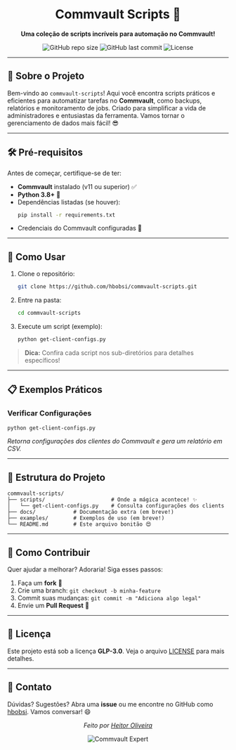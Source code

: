 <div align="center">

# Commvault Scripts 🚀

**Uma coleção de scripts incríveis para automação no Commvault!**

![GitHub repo size](https://img.shields.io/github/repo-size/hbobsi/commvault-scripts?style=for-the-badge)
![GitHub last commit](https://img.shields.io/github/last-commit/hbobsi/commvault-scripts?style=for-the-badge)
![License](https://img.shields.io/github/license/hbobsi/commvault-scripts?style=for-the-badge)

</div>

---

## 📜 Sobre o Projeto

Bem-vindo ao `commvault-scripts`! Aqui você encontra scripts práticos e eficientes para automatizar tarefas no **Commvault**, como backups, relatórios e monitoramento de jobs. Criado para simplificar a vida de administradores e entusiastas da ferramenta. Vamos tornar o gerenciamento de dados mais fácil! 😎

---

## 🛠️ Pré-requisitos

Antes de começar, certifique-se de ter:
- **Commvault** instalado (v11 ou superior) ✅
- **Python 3.8+** 🐍
- Dependências listadas (se houver):
  ```bash
  pip install -r requirements.txt
  ```
- Credenciais do Commvault configuradas 🔑

---

## 🚀 Como Usar

1. Clone o repositório:
   ```bash
   git clone https://github.com/hbobsi/commvault-scripts.git
   ```
2. Entre na pasta:
   ```bash
   cd commvault-scripts
   ```
3. Execute um script (exemplo):
   ```bash
   python get-client-configs.py
   ```

> **Dica:** Confira cada script nos sub-diretórios para detalhes específicos!

---

## 📋 Exemplos Práticos

### Verificar Configurações
```bash
python get-client-configs.py
```
*Retorna configurações dos clientes do Commvault e gera um relatório em CSV.*

---

## 🌟 Estrutura do Projeto

```
commvault-scripts/
├── scripts/                     # Onde a mágica acontece! ✨
│   └── get-client-configs.py    # Consulta configurações dos clients
├── docs/            # Documentação extra (em breve!)
├── examples/        # Exemplos de uso (em breve!)
└── README.md        # Este arquivo bonitão 😍
```

---

## 🤝 Como Contribuir

Quer ajudar a melhorar? Adoraria! Siga esses passos:
1. Faça um **fork** 🍴
2. Crie uma branch: `git checkout -b minha-feature`
3. Commit suas mudanças: `git commit -m "Adiciona algo legal"`
4. Envie um **Pull Request** 🚀

---

## 📝 Licença

Este projeto está sob a licença **GLP-3.0**. Veja o arquivo [LICENSE](LICENSE) para mais detalhes.

---

## 💬 Contato

Dúvidas? Sugestões? Abra uma **issue** ou me encontre no GitHub como [hbobsi](https://github.com/hbobsi). Vamos conversar! 😄

<div align="center">
  
  <i>Feito por [Heitor Oliveira](https://www.credly.com/users/heitor-oliveira.e2a59c29)</i>
  
  ![Commvault Expert](https://images.credly.com/images/748e9f47-7ce8-4d7b-b6be-81bb142b2896/linkedin_thumb_image.png)

</div>
